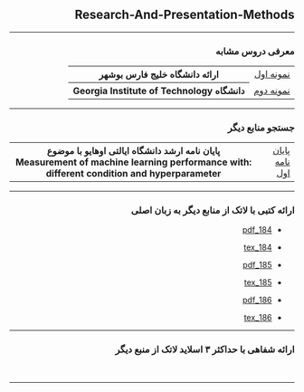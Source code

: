 <div dir="rtl">


## Research-And-Presentation-Methods

    
-----------------------
### معرفی دروس مشابه
 
 <table style="width:100%">
  <tr>
    <td><a href="http://smbidoki.ir/crsdetail.php?crsid=41">نمونه اول</a></td>
    <th>ارائه دانشگاه خلیج فارس بوشهر</th>
    </tr>
      <tr>
    <td><a href="https://libguides.gatech.edu/c.php?g=944744&p=6810453">نمونه دوم</a></td>
        <th style="backgrand-color:red" >دانشگاه Georgia Institute of Technology</th>
    </tr>
  </table>
    
-----------------------
### جستجو منابع دیگر
<table style="width:100%">
  <tr>
    <td><a href="https://github.com/ftemeh021/PNU_3991_AR/blob/main/Research-And-Presentation-Methods/Measurement%20of%20machine%20learning%20performance%20with%20different%20condition%20and%20hyperparameter.pdf">پایان نامه اول</a></td>
    <th>پایان نامه ارشد دانشگاه ایالتی اوهایو با موضوع :Measurement of machine learning performance with different condition and hyperparameter</th>
    </tr>
      <tr>
    
  </table>

------------------

### ارائه کتبی با لاتک از منابع دیگر به زبان اصلی

- [184_pdf](https://s17.picofile.com/file/8416489634/184_1.pdf.html)

- [184_tex](https://s16.picofile.com/file/8416489784/184_1.tex.html)

- [185_pdf](https://s16.picofile.com/file/8416489918/185_1.pdf.html)

- [185_tex](https://s16.picofile.com/file/8416490026/185_1.tex.html)

- [186_pdf](https://s16.picofile.com/file/8416490100/186_1.pdf.html)

- [186_tex](https://s16.picofile.com/file/8416490176/186_1.tex.html)

--------------


### ارائه شفاهی با حداکثر ۳ اسلاید لاتک از منبع دیگر

<br>

--------------
